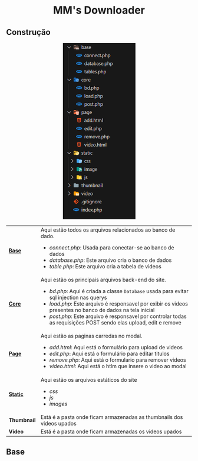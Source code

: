 <div align="center">
  <h1>MM's Downloader</h1>
</div>
<h2>Construção</h2>

<div align="center">
  <img src="/readme_fotos/construcao.png">
  <table>
      <tr>
        <td><a href="#base"><strong>Base</strong></a></td>
        <td>
          Aqui estão todos os arquivos relacionados ao banco de dado.<br>
          <ul>
            <li><i>connect.php</i>: Usada para conectar-se ao banco de dados</li>
            <li><i>database.php</i>: Este arquivo cria o banco de dados</li>
            <li><i>table.php</i>: Este arquivo cria a tabela de videos</li>
          </ul>
        </td>
      </tr>
      <tr>
        <td><a href="#core"><strong>Core</strong></a></td>
        <td>
          Aqui estão os principais arquivos back-end do site.<br>
          <ul>
            <li><i>bd.php</i>: Aqui é criada a classe <code>Database</code> usada para evitar sql injection nas querys</li>
            <li><i>load.php</i>: Este arquivo é responsavel por exibir os videos presentes no banco de dados na tela inicial</li>
            <li><i>post.php</i>: Este arquivo é responsavel por controlar todas as requisições POST sendo elas upload, edit e remove</li>
          </ul>
        </td>
      </tr>
      <tr>
        <td><a href="#page"><strong>Page</strong></a></td>
        <td>
          Aqui estão as paginas carredas no modal.
          <ul>
              <li><i>add.html</i>: Aqui está o formulário para upload de videos</li>
              <li><i>edit.php</i>: Aqui está o formulário para editar titulos</li>
              <li><i>remove.php</i>: Aqui está o formulario para remover videos</li>
              <li><i>video.html</i>: Aqui está o htlm que insere o video ao modal</li>
          </ul>
        </td>
      </tr>
      <tr>
        <td><a href="#Static"><strong>Static</strong></a></td>
        <td>
          Aqui estão os arquivos estáticos do site
          <ul>
            <li><i>css</i></li>
            <li><i>js</i></li>
            <li><i>images</i></li>
        </ul>
        </td>
      </tr>
      <tr>
        <td><strong>Thumbnail</strong></td>
        <td>Está é a pasta onde ficam armazenadas as thumbnails dos videos upados</td>
      </tr>
      <tr>
        <td><strong>Video</strong></td>
        <td>Está é a pasta onde ficam armazenadas os videos upados</td>
      </tr>
  </table>
</div>

<div>
  <h2 id="base">Base</h2>
</div>
